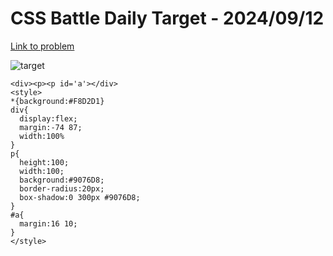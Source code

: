 # CSS Battle Daily Target - 2024/09/12

[Link to problem](https://cssbattle.dev/play/8OgIjJOfFgcvXD5P3EHO)

![target](https://firebasestorage.googleapis.com/v0/b/cssbattleapp.appspot.com/o/user%2Fe6YbeBahWNPT7VpE2rE2p85byxa2%2Ftargets%2Ftarget_bFa3orE.png?alt=media)


```
<div><p><p id='a'></div>
<style>
*{background:#F8D2D1}
div{
  display:flex;
  margin:-74 87;
  width:100%
}
p{
  height:100;
  width:100;
  background:#9076D8;
  border-radius:20px;
  box-shadow:0 300px #9076D8;
}
#a{
  margin:16 10;
}
</style>
```